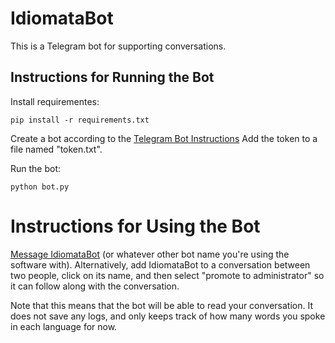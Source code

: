 # IdiomataBot

This is a Telegram bot for supporting conversations.

## Instructions for Running the Bot

Install requirementes:

    pip install -r requirements.txt

Create a bot according to the [Telegram Bot Instructions](https://core.telegram.org/bots)
Add the token to a file named "token.txt".

Run the bot:

    python bot.py


# Instructions for Using the Bot

[Message IdiomataBot](https://t.me/IdiomataBot)
(or whatever other bot name you're using the software with).
Alternatively, add IdiomataBot to a conversation between two people, click on
its name, and then select "promote to administrator" so it can follow along
with the conversation.

Note that this means that the bot will be able to read your conversation. It
does not save any logs, and only keeps track of how many words you spoke in each
language for now.

